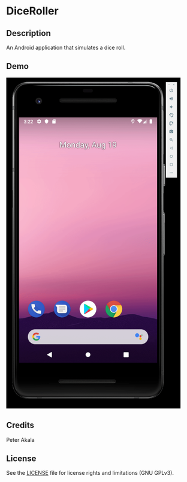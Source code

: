 # DiceRoller

## Description

An Android application that simulates a dice roll.

## Demo

<img src='dice_roller_demo.gif' width="465" height="883" title='DiceRoller animated demo' width='' alt='DiceRoller demo' />

## Credits

Peter Akala

## License

See the [LICENSE](LICENSE.md) file for license rights and limitations (GNU GPLv3).
